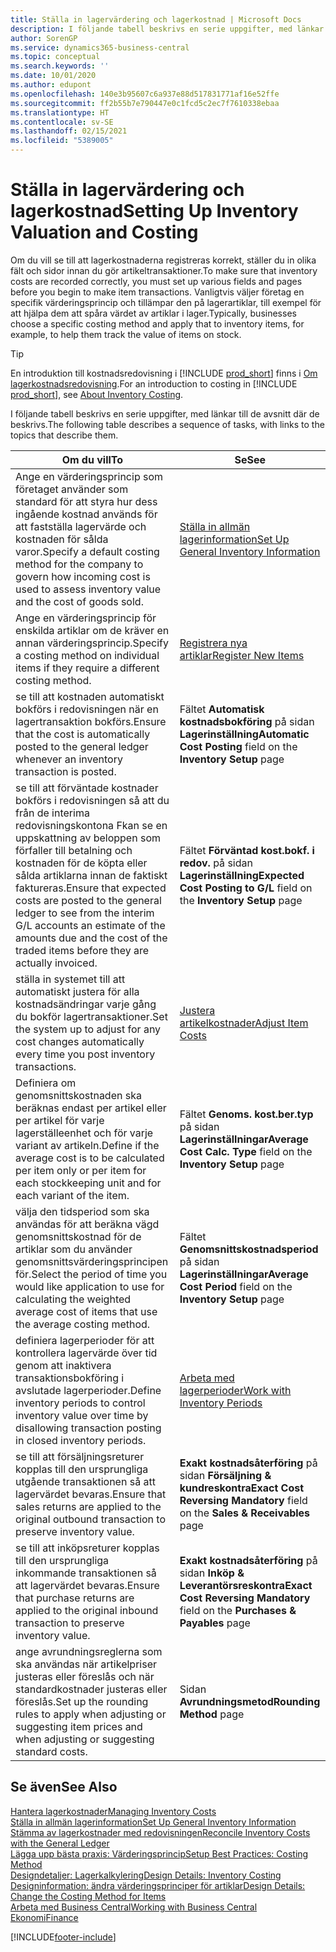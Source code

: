 ```yaml
---
title: Ställa in lagervärdering och lagerkostnad | Microsoft Docs
description: I följande tabell beskrivs en serie uppgifter, med länkar till de avsnitt där de beskrivs.
author: SorenGP
ms.service: dynamics365-business-central
ms.topic: conceptual
ms.search.keywords: ''
ms.date: 10/01/2020
ms.author: edupont
ms.openlocfilehash: 140e3b95607c6a937e88d517831771af16e52ffe
ms.sourcegitcommit: ff2b55b7e790447e0c1fcd5c2ec7f7610338ebaa
ms.translationtype: HT
ms.contentlocale: sv-SE
ms.lasthandoff: 02/15/2021
ms.locfileid: "5389005"
---
```

# <a name="setting-up-inventory-valuation-and-costing"></a><span data-ttu-id="ef28c-103">Ställa in lagervärdering och lagerkostnad</span><span class="sxs-lookup"><span data-stu-id="ef28c-103">Setting Up Inventory Valuation and Costing</span></span>

<span data-ttu-id="ef28c-104">Om du vill se till att lagerkostnaderna registreras korrekt, ställer du in olika fält och sidor innan du gör artikeltransaktioner.</span><span class="sxs-lookup"><span data-stu-id="ef28c-104">To make sure that inventory costs are recorded correctly, you must set up various fields and pages before you begin to make item transactions.</span></span> <span data-ttu-id="ef28c-105">Vanligtvis väljer företag en specifik värderingsprincip och tillämpar den på lagerartiklar, till exempel för att hjälpa dem att spåra värdet av artiklar i lager.</span><span class="sxs-lookup"><span data-stu-id="ef28c-105">Typically, businesses choose a specific costing method and apply that to inventory items, for example, to help them track the value of items on stock.</span></span>  

> [!TIP]
> <span data-ttu-id="ef28c-106">En introduktion till kostnadsredovisning i [!INCLUDE [prod_short](includes/prod_short.md)] finns i [Om lagerkostnadsredovisning](finance-learn-about-costing.md).</span><span class="sxs-lookup"><span data-stu-id="ef28c-106">For an introduction to costing in [!INCLUDE [prod_short](includes/prod_short.md)], see [About Inventory Costing](finance-learn-about-costing.md).</span></span>

<span data-ttu-id="ef28c-107">I följande tabell beskrivs en serie uppgifter, med länkar till de avsnitt där de beskrivs.</span><span class="sxs-lookup"><span data-stu-id="ef28c-107">The following table describes a sequence of tasks, with links to the topics that describe them.</span></span>

|<span data-ttu-id="ef28c-108">**Om du vill**</span><span class="sxs-lookup"><span data-stu-id="ef28c-108">**To**</span></span>|<span data-ttu-id="ef28c-109">**Se**</span><span class="sxs-lookup"><span data-stu-id="ef28c-109">**See**</span></span>|  
|------------|-------------|
|<span data-ttu-id="ef28c-110">Ange en värderingsprincip som företaget använder som standard för att styra hur dess ingående kostnad används för att fastställa lagervärde och kostnaden för sålda varor.</span><span class="sxs-lookup"><span data-stu-id="ef28c-110">Specify a default costing method for the company to govern how incoming cost is used to assess inventory value and the cost of goods sold.</span></span>|[<span data-ttu-id="ef28c-111">Ställa in allmän lagerinformation</span><span class="sxs-lookup"><span data-stu-id="ef28c-111">Set Up General Inventory Information</span></span>](inventory-how-setup-general.md)|  
|<span data-ttu-id="ef28c-112">Ange en värderingsprincip för enskilda artiklar om de kräver en annan värderingsprincip.</span><span class="sxs-lookup"><span data-stu-id="ef28c-112">Specify a costing method on individual items if they require a different costing method.</span></span>|[<span data-ttu-id="ef28c-113">Registrera nya artiklar</span><span class="sxs-lookup"><span data-stu-id="ef28c-113">Register New Items</span></span>](inventory-how-register-new-items.md)|  
|<span data-ttu-id="ef28c-114">se till att kostnaden automatiskt bokförs i redovisningen när en lagertransaktion bokförs.</span><span class="sxs-lookup"><span data-stu-id="ef28c-114">Ensure that the cost is automatically posted to the general ledger whenever an inventory transaction is posted.</span></span>|<span data-ttu-id="ef28c-115">Fältet **Automatisk kostnadsbokföring** på sidan **Lagerinställning**</span><span class="sxs-lookup"><span data-stu-id="ef28c-115">**Automatic Cost Posting** field on the **Inventory Setup** page</span></span>|  
|<span data-ttu-id="ef28c-116">se till att förväntade kostnader bokförs i redovisningen så att du från de interima redovisningskontona Fkan se en uppskattning av beloppen som förfaller till betalning och kostnaden för de köpta eller sålda artiklarna innan de faktiskt faktureras.</span><span class="sxs-lookup"><span data-stu-id="ef28c-116">Ensure that expected costs are posted to the general ledger to see from the interim G/L accounts an estimate of the amounts due and the cost of the traded items before they are actually invoiced.</span></span>|<span data-ttu-id="ef28c-117">Fältet **Förväntad kost.bokf. i redov.** på sidan **Lagerinställning**</span><span class="sxs-lookup"><span data-stu-id="ef28c-117">**Expected Cost Posting to G/L** field on the **Inventory Setup** page</span></span>|  
|<span data-ttu-id="ef28c-118">ställa in systemet till att automatiskt justera för alla kostnadsändringar varje gång du bokför lagertransaktioner.</span><span class="sxs-lookup"><span data-stu-id="ef28c-118">Set the system up to adjust for any cost changes automatically every time you post inventory transactions.</span></span>|[<span data-ttu-id="ef28c-119">Justera artikelkostnader</span><span class="sxs-lookup"><span data-stu-id="ef28c-119">Adjust Item Costs</span></span>](inventory-how-adjust-item-costs.md)|  
|<span data-ttu-id="ef28c-120">Definiera om genomsnittskostnaden ska beräknas endast per artikel eller per artikel för varje lagerställeenhet och för varje variant av artikeln.</span><span class="sxs-lookup"><span data-stu-id="ef28c-120">Define if the average cost is to be calculated per item only or per item for each stockkeeping unit and for each variant of the item.</span></span>|<span data-ttu-id="ef28c-121">Fältet **Genoms. kost.ber.typ** på sidan **Lagerinställningar**</span><span class="sxs-lookup"><span data-stu-id="ef28c-121">**Average Cost Calc. Type** field on the **Inventory Setup** page</span></span>|  
|<span data-ttu-id="ef28c-122">välja den tidsperiod som ska användas för att beräkna vägd genomsnittskostnad för de artiklar som du använder genomsnittsvärderingsprincipen för.</span><span class="sxs-lookup"><span data-stu-id="ef28c-122">Select the period of time you would like application to use for calculating the weighted average cost of items that use the average costing method.</span></span>|<span data-ttu-id="ef28c-123">Fältet **Genomsnittskostnadsperiod** på sidan **Lagerinställningar**</span><span class="sxs-lookup"><span data-stu-id="ef28c-123">**Average Cost Period** field on the **Inventory Setup** page</span></span>|  
|<span data-ttu-id="ef28c-124">definiera lagerperioder för att kontrollera lagervärde över tid genom att inaktivera transaktionsbokföring i avslutade lagerperioder.</span><span class="sxs-lookup"><span data-stu-id="ef28c-124">Define inventory periods to control inventory value over time by disallowing transaction posting in closed inventory periods.</span></span>|[<span data-ttu-id="ef28c-125">Arbeta med lagerperioder</span><span class="sxs-lookup"><span data-stu-id="ef28c-125">Work with Inventory Periods</span></span>](finance-how-to-work-with-inventory-periods.md)|  
|<span data-ttu-id="ef28c-126">se till att försäljningsreturer kopplas till den ursprungliga utgående transaktionen så att lagervärdet bevaras.</span><span class="sxs-lookup"><span data-stu-id="ef28c-126">Ensure that sales returns are applied to the original outbound transaction to preserve inventory value.</span></span>|<span data-ttu-id="ef28c-127">**Exakt kostnadsåterföring** på sidan **Försäljning & kundreskontra**</span><span class="sxs-lookup"><span data-stu-id="ef28c-127">**Exact Cost Reversing Mandatory** field on the **Sales & Receivables** page</span></span>|  
|<span data-ttu-id="ef28c-128">se till att inköpsreturer kopplas till den ursprungliga inkommande transaktionen så att lagervärdet bevaras.</span><span class="sxs-lookup"><span data-stu-id="ef28c-128">Ensure that purchase returns are applied to the original inbound transaction to preserve inventory value.</span></span>|<span data-ttu-id="ef28c-129">**Exakt kostnadsåterföring** på sidan **Inköp & Leverantörsreskontra**</span><span class="sxs-lookup"><span data-stu-id="ef28c-129">**Exact Cost Reversing Mandatory** field on the **Purchases & Payables** page</span></span>|
|<span data-ttu-id="ef28c-130">ange avrundningsreglerna som ska användas när artikelpriser justeras eller föreslås och när standardkostnader justeras eller föreslås.</span><span class="sxs-lookup"><span data-stu-id="ef28c-130">Set up the rounding rules to apply when adjusting or suggesting item prices and when adjusting or suggesting standard costs.</span></span>|<span data-ttu-id="ef28c-131">Sidan **Avrundningsmetod**</span><span class="sxs-lookup"><span data-stu-id="ef28c-131">**Rounding Method** page</span></span>|  

## <a name="see-also"></a><span data-ttu-id="ef28c-132">Se även</span><span class="sxs-lookup"><span data-stu-id="ef28c-132">See Also</span></span>

[<span data-ttu-id="ef28c-133">Hantera lagerkostnader</span><span class="sxs-lookup"><span data-stu-id="ef28c-133">Managing Inventory Costs</span></span>](finance-manage-inventory-costs.md)  
[<span data-ttu-id="ef28c-134">Ställa in allmän lagerinformation</span><span class="sxs-lookup"><span data-stu-id="ef28c-134">Set Up General Inventory Information</span></span>](inventory-how-setup-general.md)  
[<span data-ttu-id="ef28c-135">Stämma av lagerkostnader med redovisningen</span><span class="sxs-lookup"><span data-stu-id="ef28c-135">Reconcile Inventory Costs with the General Ledger</span></span>](finance-how-to-post-inventory-costs-to-the-general-ledger.md)  
[<span data-ttu-id="ef28c-136">Lägga upp bästa praxis: Värderingsprincip</span><span class="sxs-lookup"><span data-stu-id="ef28c-136">Setup Best Practices: Costing Method</span></span>](setup-best-practices-costing-method.md)  
[<span data-ttu-id="ef28c-137">Designdetaljer: Lagerkalkylering</span><span class="sxs-lookup"><span data-stu-id="ef28c-137">Design Details: Inventory Costing</span></span>](design-details-inventory-costing.md)  
[<span data-ttu-id="ef28c-138">Designinformation: ändra värderingsprinciper för artiklar</span><span class="sxs-lookup"><span data-stu-id="ef28c-138">Design Details: Change the Costing Method for Items</span></span>](design-details-changing-costing-methods.md)  
[<span data-ttu-id="ef28c-139">Arbeta med Business Central</span><span class="sxs-lookup"><span data-stu-id="ef28c-139">Working with Business Central</span></span>](ui-work-product.md)  
[<span data-ttu-id="ef28c-140">Ekonomi</span><span class="sxs-lookup"><span data-stu-id="ef28c-140">Finance</span></span>](finance.md)  


[!INCLUDE[footer-include](includes/footer-banner.md)]
